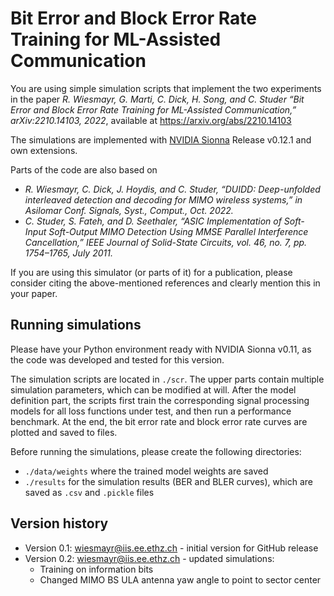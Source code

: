 # Bit Error and Block Error Rate Training for ML-Assisted Communication

You are using simple simulation scripts that implement the two experiments in the paper
*R. Wiesmayr, G. Marti, C. Dick, H. Song, and C. Studer
“Bit Error and Block Error Rate Training for ML-Assisted
Communication,” arXiv:2210.14103, 2022*, available at https://arxiv.org/abs/2210.14103

The simulations are implemented with [NVIDIA Sionna](https://github.com/NVlabs/sionna) Release v0.12.1 and own extensions.

Parts of the code are also based on
- *R. Wiesmayr, C. Dick, J. Hoydis, and C. Studer,
“DUIDD: Deep-unfolded interleaved detection and decoding
for MIMO wireless systems,” in Asilomar Conf.
Signals, Syst., Comput., Oct. 2022.*
- *C. Studer, S. Fateh, and D. Seethaler, “ASIC Implementation of Soft-Input Soft-Output MIMO Detection Using MMSE Parallel Interference
Cancellation,” IEEE Journal of Solid-State Circuits, vol. 46, no. 7, pp. 1754–1765, July 2011.*

If you are using this simulator (or parts of it) for a publication, please consider citing the above-mentioned references and clearly mention this in your paper.

## Running simulations
Please have your Python environment ready with NVIDIA Sionna v0.11, as the code was developed and tested for this version.

The simulation scripts are located in `./scr`. The upper parts contain multiple simulation parameters, which can be modified at will.
After the model definition part, the scripts first train the corresponding signal processing models for all loss functions under test,
and then run a performance benchmark. At the end, the bit error rate and block error rate curves are plotted and saved to files.

Before running the simulations, please create the following directories:
- `./data/weights` where the trained model weights are saved
- `./results` for the simulation results (BER and BLER curves), which are saved as `.csv` and `.pickle` files

## Version history

- Version 0.1: [wiesmayr@iis.ee.ethz.ch](wiesmayr@iis.ee.ethz.ch) - initial version for GitHub release
- Version 0.2: [wiesmayr@iis.ee.ethz.ch](wiesmayr@iis.ee.ethz.ch) - updated simulations:
  - Training on information bits
  - Changed MIMO BS ULA antenna yaw angle to point to sector center 